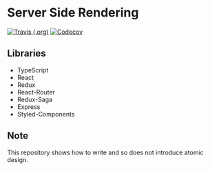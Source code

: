 # Server Side Rendering

[![Travis (.org)](https://img.shields.io/travis/hiroppy/ssr-sample.svg?style=flat-square)](https://travis-ci.org/hiroppy/ssr-sample)
[![Codecov](https://img.shields.io/codecov/c/github/hiroppy/ssr-sample.svg?style=flat-square)](https://codecov.io/gh/hiroppy/ssr-sample)

## Libraries

- TypeScript
- React
- Redux
- React-Router
- Redux-Saga
- Express
- Styled-Components

## Note

This repository shows how to write and so does not introduce atomic design.
